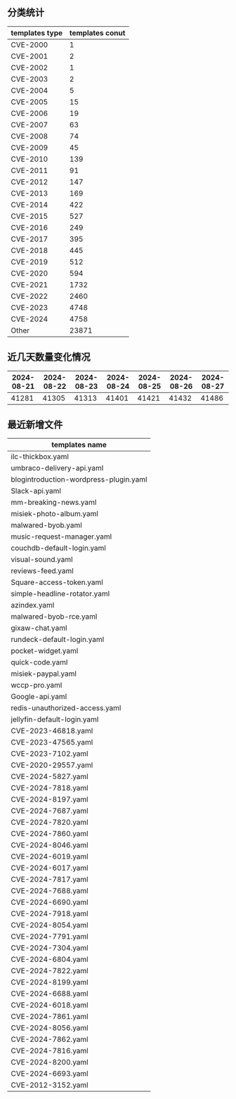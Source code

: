 ## 分类统计
| templates type | templates conut | 
| --- | --- |
| CVE-2000 | 1 |
| CVE-2001 | 2 |
| CVE-2002 | 1 |
| CVE-2003 | 2 |
| CVE-2004 | 5 |
| CVE-2005 | 15 |
| CVE-2006 | 19 |
| CVE-2007 | 63 |
| CVE-2008 | 74 |
| CVE-2009 | 45 |
| CVE-2010 | 139 |
| CVE-2011 | 91 |
| CVE-2012 | 147 |
| CVE-2013 | 169 |
| CVE-2014 | 422 |
| CVE-2015 | 527 |
| CVE-2016 | 249 |
| CVE-2017 | 395 |
| CVE-2018 | 445 |
| CVE-2019 | 512 |
| CVE-2020 | 594 |
| CVE-2021 | 1732 |
| CVE-2022 | 2460 |
| CVE-2023 | 4748 |
| CVE-2024 | 4758 |
| Other | 23871 |
## 近几天数量变化情况
|2024-08-21 | 2024-08-22 | 2024-08-23 | 2024-08-24 | 2024-08-25 | 2024-08-26 | 2024-08-27|
|--- | ------ | ------ | ------ | ------ | ------ | ---|
|41281 | 41305 | 41313 | 41401 | 41421 | 41432 | 41486|
## 最近新增文件
| templates name | 
| --- |
| ilc-thickbox.yaml |
| umbraco-delivery-api.yaml |
| blogintroduction-wordpress-plugin.yaml |
| Slack-api.yaml |
| mm-breaking-news.yaml |
| misiek-photo-album.yaml |
| malwared-byob.yaml |
| music-request-manager.yaml |
| couchdb-default-login.yaml |
| visual-sound.yaml |
| reviews-feed.yaml |
| Square-access-token.yaml |
| simple-headline-rotator.yaml |
| azindex.yaml |
| malwared-byob-rce.yaml |
| gixaw-chat.yaml |
| rundeck-default-login.yaml |
| pocket-widget.yaml |
| quick-code.yaml |
| misiek-paypal.yaml |
| wccp-pro.yaml |
| Google-api.yaml |
| redis-unauthorized-access.yaml |
| jellyfin-default-login.yaml |
| CVE-2023-46818.yaml |
| CVE-2023-47565.yaml |
| CVE-2023-7102.yaml |
| CVE-2020-29557.yaml |
| CVE-2024-5827.yaml |
| CVE-2024-7818.yaml |
| CVE-2024-8197.yaml |
| CVE-2024-7687.yaml |
| CVE-2024-7820.yaml |
| CVE-2024-7860.yaml |
| CVE-2024-8046.yaml |
| CVE-2024-6019.yaml |
| CVE-2024-6017.yaml |
| CVE-2024-7817.yaml |
| CVE-2024-7688.yaml |
| CVE-2024-6690.yaml |
| CVE-2024-7918.yaml |
| CVE-2024-8054.yaml |
| CVE-2024-7791.yaml |
| CVE-2024-7304.yaml |
| CVE-2024-6804.yaml |
| CVE-2024-7822.yaml |
| CVE-2024-8199.yaml |
| CVE-2024-6688.yaml |
| CVE-2024-6018.yaml |
| CVE-2024-7861.yaml |
| CVE-2024-8056.yaml |
| CVE-2024-7862.yaml |
| CVE-2024-7816.yaml |
| CVE-2024-8200.yaml |
| CVE-2024-6693.yaml |
| CVE-2012-3152.yaml |
